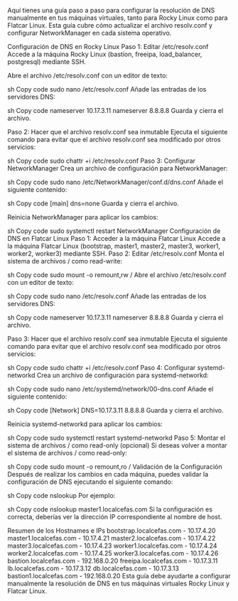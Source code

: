 Aquí tienes una guía paso a paso para configurar la resolución de DNS manualmente en tus máquinas virtuales, tanto para Rocky Linux como para Flatcar Linux. Esta guía cubre cómo actualizar el archivo resolv.conf y configurar NetworkManager en cada sistema operativo.

Configuración de DNS en Rocky Linux
Paso 1: Editar /etc/resolv.conf
Accede a la máquina Rocky Linux (bastion, freeipa, load_balancer, postgresql) mediante SSH.

Abre el archivo /etc/resolv.conf con un editor de texto:

sh
Copy code
sudo nano /etc/resolv.conf
Añade las entradas de los servidores DNS:

sh
Copy code
nameserver 10.17.3.11
nameserver 8.8.8.8
Guarda y cierra el archivo.

Paso 2: Hacer que el archivo resolv.conf sea inmutable
Ejecuta el siguiente comando para evitar que el archivo resolv.conf sea modificado por otros servicios:

sh
Copy code
sudo chattr +i /etc/resolv.conf
Paso 3: Configurar NetworkManager
Crea un archivo de configuración para NetworkManager:

sh
Copy code
sudo nano /etc/NetworkManager/conf.d/dns.conf
Añade el siguiente contenido:

sh
Copy code
[main]
dns=none
Guarda y cierra el archivo.

Reinicia NetworkManager para aplicar los cambios:

sh
Copy code
sudo systemctl restart NetworkManager
Configuración de DNS en Flatcar Linux
Paso 1: Acceder a la máquina Flatcar Linux
Accede a la máquina Flatcar Linux (bootstrap, master1, master2, master3, worker1, worker2, worker3) mediante SSH.
Paso 2: Editar /etc/resolv.conf
Monta el sistema de archivos / como read-write:

sh
Copy code
sudo mount -o remount,rw /
Abre el archivo /etc/resolv.conf con un editor de texto:

sh
Copy code
sudo nano /etc/resolv.conf
Añade las entradas de los servidores DNS:

sh
Copy code
nameserver 10.17.3.11
nameserver 8.8.8.8
Guarda y cierra el archivo.

Paso 3: Hacer que el archivo resolv.conf sea inmutable
Ejecuta el siguiente comando para evitar que el archivo resolv.conf sea modificado por otros servicios:

sh
Copy code
sudo chattr +i /etc/resolv.conf
Paso 4: Configurar systemd-networkd
Crea un archivo de configuración para systemd-networkd:

sh
Copy code
sudo nano /etc/systemd/network/00-dns.conf
Añade el siguiente contenido:

sh
Copy code
[Network]
DNS=10.17.3.11 8.8.8.8
Guarda y cierra el archivo.

Reinicia systemd-networkd para aplicar los cambios:

sh
Copy code
sudo systemctl restart systemd-networkd
Paso 5: Montar el sistema de archivos / como read-only (opcional)
Si deseas volver a montar el sistema de archivos / como read-only:

sh
Copy code
sudo mount -o remount,ro /
Validación de la Configuración
Después de realizar los cambios en cada máquina, puedes validar la configuración de DNS ejecutando el siguiente comando:

sh
Copy code
nslookup <hostname>
Por ejemplo:

sh
Copy code
nslookup master1.localcefas.com
Si la configuración es correcta, deberías ver la dirección IP correspondiente al nombre de host.

Resumen de los Hostnames e IPs
bootstrap.localcefas.com - 10.17.4.20
master1.localcefas.com - 10.17.4.21
master2.localcefas.com - 10.17.4.22
master3.localcefas.com - 10.17.4.23
worker1.localcefas.com - 10.17.4.24
worker2.localcefas.com - 10.17.4.25
worker3.localcefas.com - 10.17.4.26
bastion.localcefas.com - 192.168.0.20
freeipa.localcefas.com - 10.17.3.11
lb.localcefas.com - 10.17.3.12
db.localcefas.com - 10.17.3.13
bastion1.localcefas.com - 192.168.0.20
Esta guía debe ayudarte a configurar manualmente la resolución de DNS en tus máquinas virtuales Rocky Linux y Flatcar Linux.
